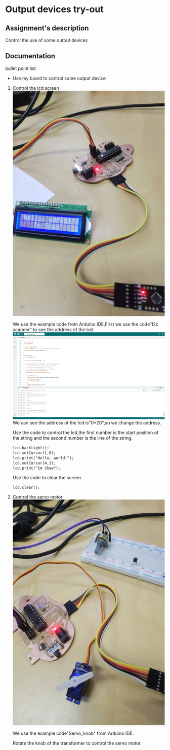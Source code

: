 # Output devices try-out

## Assignment's description
Control the use of some output devices

## Documentation

bullet point list
* Use my board to control some output device
1. Control the lcd screen
   ![picture description](./images/I2c_helloshaw.jpg)
   
   We use the example code from Arduino IDE,First we use the code"I2c scanner" to see the address of the lcd.
   ![picture description](./images/I2c_scanner.png)
   We can see the address of the lcd is"0*20",so we change the address.
   
   Use the code to control the lcd,the first number is the start position of the string and the second number is the line of the string.
   ```
   lcd.backlight();
   lcd.setCursor(1,0);
   lcd.print("Hello, world!");
   lcd.setCursor(4,1);
   lcd.print("Im Shaw");
   ```
   Use the code to clear the screen
   ```
   lcd.clear();
   ```
2. Control the servo motor
   ![picture description](./images/Servo_motor.jpg)

   We use the example code"Servo_knob" from Arduino IDE.

   Rotate the knob of the transformer to control the servo motor.
